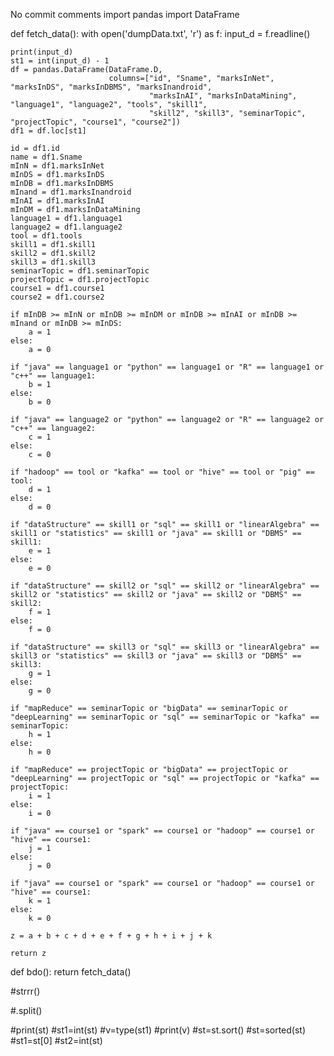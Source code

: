 No commit comments import pandas
import DataFrame

def fetch_data():
    with open('dumpData.txt', 'r') as f:
        input_d = f.readline()

    print(input_d)
    st1 = int(input_d) - 1
    df = pandas.DataFrame(DataFrame.D,
                          columns=["id", "Sname", "marksInNet", "marksInDS", "marksInDBMS", "marksInandroid",
                                   "marksInAI", "marksInDataMining", "language1", "language2", "tools", "skill1",
                                   "skill2", "skill3", "seminarTopic", "projectTopic", "course1", "course2"])
    df1 = df.loc[st1]

    id = df1.id
    name = df1.Sname
    mInN = df1.marksInNet
    mInDS = df1.marksInDS
    mInDB = df1.marksInDBMS
    mInand = df1.marksInandroid
    mInAI = df1.marksInAI
    mInDM = df1.marksInDataMining
    language1 = df1.language1
    language2 = df1.language2
    tool = df1.tools
    skill1 = df1.skill1
    skill2 = df1.skill2
    skill3 = df1.skill3
    seminarTopic = df1.seminarTopic
    projectTopic = df1.projectTopic
    course1 = df1.course1
    course2 = df1.course2

    if mInDB >= mInN or mInDB >= mInDM or mInDB >= mInAI or mInDB >= mInand or mInDB >= mInDS:
        a = 1
    else:
        a = 0

    if "java" == language1 or "python" == language1 or "R" == language1 or "c++" == language1:
        b = 1
    else:
        b = 0

    if "java" == language2 or "python" == language2 or "R" == language2 or "c++" == language2:
        c = 1
    else:
        c = 0

    if "hadoop" == tool or "kafka" == tool or "hive" == tool or "pig" == tool:
        d = 1
    else:
        d = 0

    if "dataStructure" == skill1 or "sql" == skill1 or "linearAlgebra" == skill1 or "statistics" == skill1 or "java" == skill1 or "DBMS" == skill1:
        e = 1
    else:
        e = 0

    if "dataStructure" == skill2 or "sql" == skill2 or "linearAlgebra" == skill2 or "statistics" == skill2 or "java" == skill2 or "DBMS" == skill2:
        f = 1
    else:
        f = 0

    if "dataStructure" == skill3 or "sql" == skill3 or "linearAlgebra" == skill3 or "statistics" == skill3 or "java" == skill3 or "DBMS" == skill3:
        g = 1
    else:
        g = 0

    if "mapReduce" == seminarTopic or "bigData" == seminarTopic or "deepLearning" == seminarTopic or "sql" == seminarTopic or "kafka" == seminarTopic:
        h = 1
    else:
        h = 0

    if "mapReduce" == projectTopic or "bigData" == projectTopic or "deepLearning" == projectTopic or "sql" == projectTopic or "kafka" == projectTopic:
        i = 1
    else:
        i = 0

    if "java" == course1 or "spark" == course1 or "hadoop" == course1 or "hive" == course1:
        j = 1
    else:
        j = 0

    if "java" == course1 or "spark" == course1 or "hadoop" == course1 or "hive" == course1:
        k = 1
    else:
        k = 0

    z = a + b + c + d + e + f + g + h + i + j + k

    return z

def bdo():
    return fetch_data()


#strrr()


#.split()


#print(st)
#st1=int(st)
#v=type(st1)
#print(v)
#st=st.sort()
  #st=sorted(st)
  #st1=st[0]
#st2=int(st)
